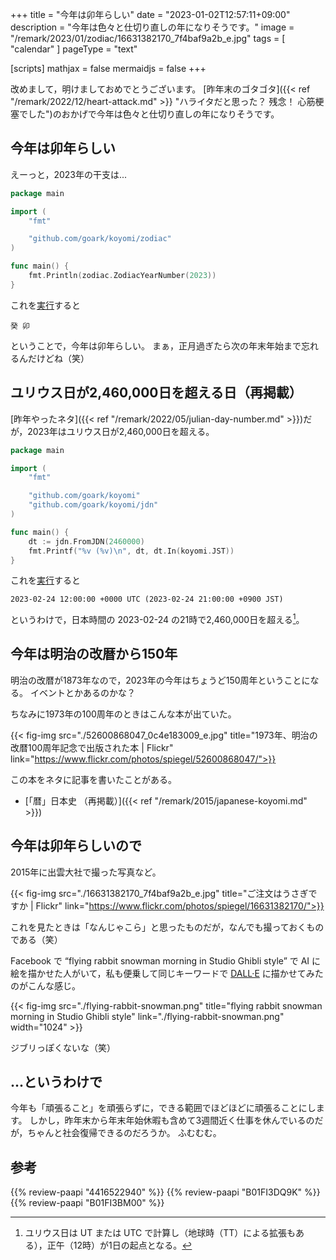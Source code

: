 +++
title = "今年は卯年らしい"
date =  "2023-01-02T12:57:11+09:00"
description = "今年は色々と仕切り直しの年になりそうです。"
image = "/remark/2023/01/zodiac/16631382170_7f4baf9a2b_e.jpg"
tags = [ "calendar" ]
pageType = "text"

[scripts]
  mathjax = false
  mermaidjs = false
+++

改めまして，明けましておめでとうございます。
[昨年末のゴタゴタ]({{< ref "/remark/2022/12/heart-attack.md" >}} "ハライタだと思った？ 残念！ 心筋梗塞でした")のおかげで今年は色々と仕切り直しの年になりそうです。

## 今年は卯年らしい

えーっと，2023年の干支は...

```go
package main

import (
    "fmt"

    "github.com/goark/koyomi/zodiac"
)

func main() {
    fmt.Println(zodiac.ZodiacYearNumber(2023))
}
```

これを[実行](https://go.dev/play/p/dlV4qiTFMjR "Go Playground - The Go Programming Language")すると

```text
癸 卯
```

ということで，今年は卯年らしい。
まぁ，正月過ぎたら次の年末年始まで忘れるんだけどね（笑）

## ユリウス日が2,460,000日を超える日（再掲載）

[昨年やったネタ]({{< ref "/remark/2022/05/julian-day-number.md" >}})だが，2023年はユリウス日が2,460,000日を超える。

```go
package main

import (
    "fmt"

    "github.com/goark/koyomi"
    "github.com/goark/koyomi/jdn"
)

func main() {
    dt := jdn.FromJDN(2460000)
    fmt.Printf("%v (%v)\n", dt, dt.In(koyomi.JST))
}
```

これを[実行](https://go.dev/play/p/PqTiW1UWGls "Go Playground - The Go Programming Language")すると

```text
2023-02-24 12:00:00 +0000 UTC (2023-02-24 21:00:00 +0900 JST)
```

というわけで，日本時間の 2023-02-24 の21時で2,460,000日を超える[^jd1]。

[^jd1]: ユリウス日は UT または UTC で計算し（地球時（TT）による拡張もある），正午（12時）が1日の起点となる。

## 今年は明治の改暦から150年

明治の改暦が1873年なので，2023年の今年はちょうど150周年ということになる。
イベントとかあるのかな？

ちなみに1973年の100周年のときはこんな本が出ていた。

{{< fig-img src="./52600868047_0c4e183009_e.jpg" title="1973年、明治の改暦100周年記念で出版された本 | Flickr" link="https://www.flickr.com/photos/spiegel/52600868047/">}}

この本をネタに記事を書いたことがある。

- [「暦」日本史 （再掲載）]({{< ref "/remark/2015/japanese-koyomi.md" >}})

## 今年は卯年らしいので

2015年に出雲大社で撮った写真など。

{{< fig-img src="./16631382170_7f4baf9a2b_e.jpg" title="ご注文はうさぎですか | Flickr" link="https://www.flickr.com/photos/spiegel/16631382170/">}}

これを見たときは「なんじゃこら」と思ったものだが，なんでも撮っておくものである（笑）

Facebook で “flying rabbit snowman morning in Studio Ghibli style” で AI に絵を描かせた人がいて，私も便乗して同じキーワードで [DALL·E](https://labs.openai.com/) に描かせてみたのがこんな感じ。

{{< fig-img src="./flying-rabbit-snowman.png" title="flying rabbit snowman morning in Studio Ghibli style" link="./flying-rabbit-snowman.png" width="1024" >}}

ジブリっぽくないな（笑）

## ...というわけで

今年も「頑張ること」を頑張らずに，できる範囲でほどほどに頑張ることにします。
しかし，昨年末から年末年始休暇も含めて3週間近く仕事を休んでいるのだが，ちゃんと社会復帰できるのだろうか。
ふむむむ。

## 参考

{{% review-paapi "4416522940" %}} <!-- 天文年鑑 2023年版 -->
{{% review-paapi "B01FI3DQ9K" %}} <!-- ノーポイッ! -->
{{% review-paapi "B01FI3BM00" %}} <!-- ときめきポポロン♪ -->
